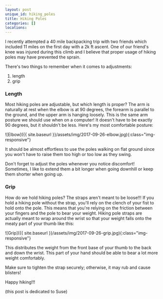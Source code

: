 ```yaml
---
layout: post
unique_id: hiking_poles
title: Hiking Poles
categories: []
locations: 
---
```


I recently attempted a 40 mile backpacking trip with two friends which included 11 miles on the first day with a 2k ft ascent.  One of our friend's knee was injured during this climb and I believe that proper usage of hiking poles may have prevented the sprain.

There's two things to remember when it comes to adjustments:

1. length
2. grip

### Length

Most hiking poles are adjustable, but which length is proper?  The arm is naturally at rest when the elbow is at 90 degrees, the forearm is parallel to the ground, and the upper arm is hanging loosely.  This is the same arm posture we should use when on a computer!  It doesn't have to be exactly 90 degrees, but it shouldn't be less.  Here's my most comfortable posture:

![Elbow]({{ site.baseurl }}/assets/img/2017-09-26-elbow.jpg){:class="img-responsive"}

It should be almost effortless to use the poles walking on flat ground since you won't have to raise them too high or too low as they swing.

Don't forget to adjust the poles whenever you notice discomfort!  Sometimes, I like to extend them a bit longer when going downhill or keep them shorter when going up.

### Grip

How do we hold hiking poles?  The straps aren't meant to be loose!!!  If you hold a hiking pole without the strap, you'll rely on the clench of your fist to hold onto the pole.  This means that you're relying on the friction between your fingers and the pole to bear your weight.  Hiking pole straps are actually meant to wrap around the wrist so that your weight falls onto the meaty part of your thumb like this:

![Grip]({{ site.baseurl }}/assets/img/2017-09-26-grip.jpg){:class="img-responsive"}

This distributes the weight from the front base of your thumb to the back and down the wrist.  This part of your hand should be able to bear a lot more weight comfortably.

Make sure to tighten the strap securely; otherwise, it may rub and cause blisters!

Happy hiking!!!

(this post is dedicated to Suse)
